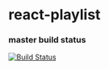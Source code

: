 # react-playlist

### master build status
[![Build Status](https://travis-ci.com/louiscklaw/react-playlist.svg?branch=master)](https://travis-ci.com/louiscklaw/react-playlist)